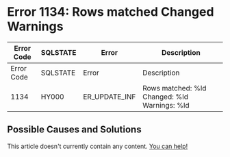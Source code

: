 
# Error 1134: Rows matched Changed Warnings


| Error Code | SQLSTATE | Error | Description |
| --- | --- | --- | --- |
| Error Code | SQLSTATE | Error | Description |
| 1134 | HY000 | ER_UPDATE_INF | Rows matched: %ld Changed: %ld Warnings: %ld |




## Possible Causes and Solutions


This article doesn't currently contain any content. [You can help!](/kb/en/writing-and-editing-knowledge-base-articles/)

